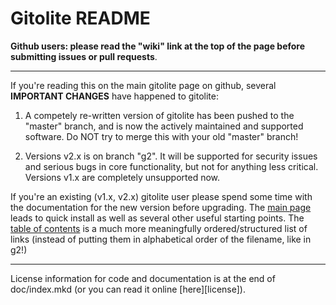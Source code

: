 # Gitolite README

**Github users: please read the "wiki" link at the top of the page before
submitting issues or pull requests**.

----

If you're reading this on the main gitolite page on github, several
**IMPORTANT CHANGES** have happened to gitolite:

1.  A competely re-written version of gitolite has been pushed to the "master"
    branch, and is now the actively maintained and supported software.  Do NOT
    try to merge this with your old "master" branch!

2.  Versions v2.x is on branch "g2".  It will be supported for security issues
    and serious bugs in core functionality, but not for anything less
    critical.  Versions v1.x are completely unsupported now.

If you're an existing (v1.x, v2.x) gitolite user please spend some time with
the documentation for the new version before upgrading.  The [main page][h-mp]
leads to quick install as well as several other useful starting points.  The
[table of contents][h-mt] is a much more meaningfully ordered/structured list
of links (instead of putting them in alphabetical order of the filename, like
in g2!)

[h-mp]: http://sitaramc.github.com/gitolite/
[h-mt]: http://sitaramc.github.com/gitolite/master-toc.html

----

License information for code and documentation is at the end of doc/index.mkd
(or you can read it online [here][license]).
